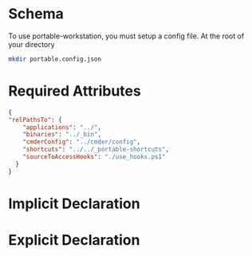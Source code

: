 # Schema
To use portable-workstation, you must setup a config file. At the root of your directory
```bash
mkdir portable.config.json
```

# Required Attributes
```json
{
"relPathsTo": {
    "applications": "../",
    "binaries": "../_bin",
    "cmderConfig": "../cmder/config",
    "shortcuts": "../../_portable-shortcuts",
    "sourceToAccessHooks": "./use_hooks.ps1"
  }
}
```

# Implicit Declaration


# Explicit Declaration